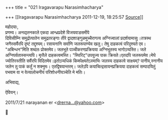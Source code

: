+++
title = "021 Iragavarapu Narasimhacharya"

+++
[[Iragavarapu Narasimhacharya	2011-12-19, 18:25:57 [Source](https://groups.google.com/g/bvparishat/c/xJvpV7AZaTg)]]



महोदयाः,  
प्रणम्य। अनद्यतनकाले एकदा आन्ध्रप्रदेशे विजयवाडसमीपे  
दिविसीम्नि समुद्रोत्पातेन समुद्रतरङ्गाः तीरे द्वादशाङ्गुळमुच्चैरागत्य अग्निज्वालां प्रदर्शयामासुः।तत्रस्थ जनैस्सर्वैरपि दृष्टं तद्दृश्यम्। रसायनानि सर्वाणि जलरूपाण्येव खलु। तेषु दाहकत्वं परिदृश्यते एव। "अबिन्धन"मिति शब्दतः प्रोक्तमेव। जलभूते पञ्चीकरणप्रक्रियया अग्निभूतस्य भागोऽप्यस्ति। जले अग्निपर्वतास्सन्त्यपि। मृत्तैले दाहकत्वमस्ति। "स्पिरिट्"उपयुज्य पाकः क्रियते।एतदपि जलरूपमेव।मेघे ज्योतिरस्तीति सर्वैरपि विदितमेव।इतोऽप्यधिकं किमपेक्ष्यतेऽस्माभिः जलस्य दाहकत्वे साक्ष्यम्? पानीय,स्नानीय जलेन तु पाकं कर्तुं न शक्नुमः। एतद्विषयान्तरम्। जलेऽपि कयाचित्द्रसायनप्रक्रियया दाहकत्वं सम्पादयितुं पभवाम वा न वेत्यालोचनीयं परिशोधनीयञ्चेति मे मतिः।

अभिवाद्य,

ऐवियन्।  
  

2011/7/21 narayanan er \<[drerna...@yahoo.com]()\>



